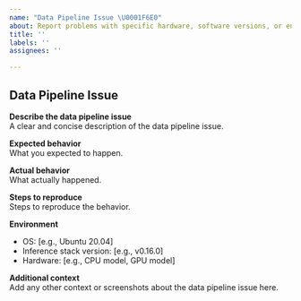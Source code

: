 ```yaml
---
name: "Data Pipeline Issue \U0001F6E0️"
about: Report problems with specific hardware, software versions, or environments
title: ''
labels: ''
assignees: ''

---
```


## Data Pipeline Issue

**Describe the data pipeline issue**  
A clear and concise description of the data pipeline issue.

**Expected behavior**  
What you expected to happen.

**Actual behavior**  
What actually happened.

**Steps to reproduce**  
Steps to reproduce the behavior.

**Environment**  
 - OS: [e.g., Ubuntu 20.04]  
 - Inference stack version: [e.g., v0.16.0]  
 - Hardware: [e.g., CPU model, GPU model]

**Additional context**  
Add any other context or screenshots about the data pipeline issue here.
